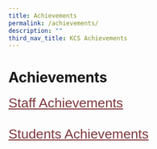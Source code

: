 ```yaml
---
title: Achievements
permalink: /achievements/
description: ""
third_nav_title: KCS Achievements
---
```

# Achievements
<span style="font-size:20.0pt;font-family:Arial;color:black">
<a style="box-sizing: border-box; background-color: transparent; cursor: pointer; transition: all 0.25s ease-in-out 0s; color: rgb(128, 56, 61);" rel="noopener noreferrer" href="https://www.khengcheng.moe.edu.sg/staffachievements/">Staff Achievements</a><br><br>

<span style="font-size:20.0pt;font-family:Arial;color:black">
<a style="box-sizing: border-box; background-color: transparent; cursor: pointer; transition: all 0.25s ease-in-out 0s; color: rgb(128, 56, 61);" rel="noopener noreferrer" href="https://www.khengcheng.moe.edu.sg/studentsachievements/">Students Achievements</a></span></span>